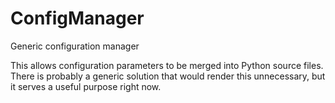 ConfigManager
=============

Generic configuration manager

This allows configuration parameters to be merged into Python source files.  There is probably a generic solution that
would render this unnecessary, but it serves a useful purpose right now.